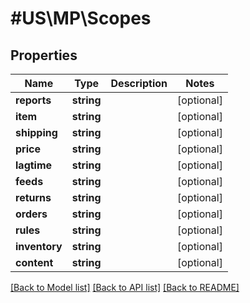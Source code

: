 # #US\MP\Scopes

## Properties

Name | Type | Description | Notes
------------ | ------------- | ------------- | -------------
**reports** | **string** |  | [optional]
**item** | **string** |  | [optional]
**shipping** | **string** |  | [optional]
**price** | **string** |  | [optional]
**lagtime** | **string** |  | [optional]
**feeds** | **string** |  | [optional]
**returns** | **string** |  | [optional]
**orders** | **string** |  | [optional]
**rules** | **string** |  | [optional]
**inventory** | **string** |  | [optional]
**content** | **string** |  | [optional]


[[Back to Model list]](../) [[Back to API list]](../../Api/US/MP) [[Back to README]](../../README.md)
